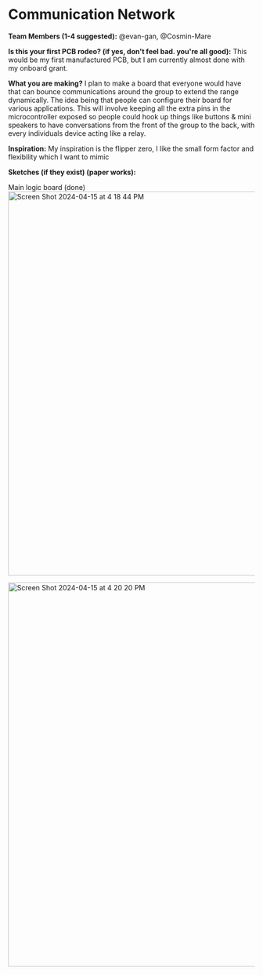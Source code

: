 # Communication Network 

**Team Members (1-4 suggested):** @evan-gan, @Cosmin-Mare

**Is this your first PCB rodeo? (if yes, don't feel bad. you're all good):** This would be my first manufactured PCB, but I am currently almost done with my onboard grant.

**What you are making?** I plan to make a board that everyone would have that can bounce communications around the group to extend the range dynamically. The idea being that people can configure their board for various applications. This will involve keeping all the extra pins in the microcontroller exposed so people could hook up things like buttons & mini speakers to have conversations from the front of the group to the back, with every individuals device acting like a relay.

**Inspiration:** My inspiration is the flipper zero, I like the small form factor and flexibility which I want to mimic

**Sketches (if they exist) (paper works):**

Main logic board (done)
<img width="783" alt="Screen Shot 2024-04-15 at 4 18 44 PM" src="https://github.com/evan-gan/the-trail/assets/139721374/98ddf920-7a2a-466d-bea1-8b9de5cde9ff">

<img width="783" alt="Screen Shot 2024-04-15 at 4 20 20 PM" src="https://github.com/evan-gan/the-trail/assets/139721374/3a6aabc0-eca6-4006-96e3-7066aeab3aab">
